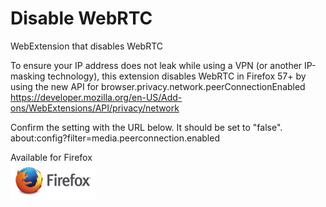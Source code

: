 # Disable WebRTC
WebExtension that disables WebRTC  
  
To ensure your IP address does not leak while using a VPN (or another IP-masking technology), this extension disables WebRTC in Firefox 57+ by using the new API for browser.privacy.network.peerConnectionEnabled  
https://developer.mozilla.org/en-US/Add-ons/WebExtensions/API/privacy/network  
  
Confirm the setting with the URL below. It should be set to "false".  
about:config?filter=media.peerconnection.enabled  
  
Available for Firefox
&nbsp;  
[![Mozilla Add-Ons](https://raw.githubusercontent.com/loganmarchione/disable-webrtc/master/icon_firefox_amo.png)](https://addons.mozilla.org/en-US/firefox/addon/disable-webrtc/)
